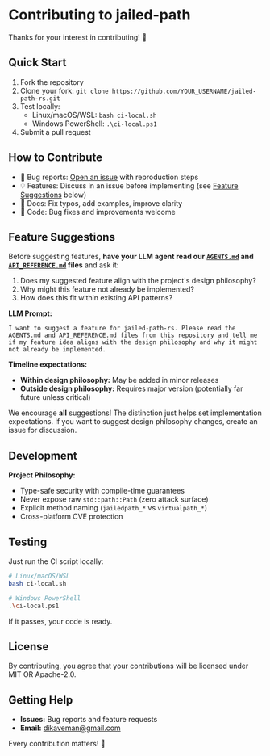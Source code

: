 # Contributing to jailed-path

Thanks for your interest in contributing! 🦀

## Quick Start

1. Fork the repository
2. Clone your fork: `git clone https://github.com/YOUR_USERNAME/jailed-path-rs.git`
3. Test locally:
   - Linux/macOS/WSL: `bash ci-local.sh`
   - Windows PowerShell: `.\ci-local.ps1`
4. Submit a pull request

## How to Contribute

- 🐛 Bug reports: [Open an issue](https://github.com/DK26/jailed-path-rs/issues) with reproduction steps
- 💡 Features: Discuss in an issue before implementing (see [Feature Suggestions](#feature-suggestions) below)
- 📝 Docs: Fix typos, add examples, improve clarity
- 🔧 Code: Bug fixes and improvements welcome

## Feature Suggestions

Before suggesting features, **have your LLM agent read our [`AGENTS.md`](./AGENTS.md) and [`API_REFERENCE.md`](./API_REFERENCE.md) files** and ask it:

1. Does my suggested feature align with the project's design philosophy?
2. Why might this feature not already be implemented?
3. How does this fit within existing API patterns?

**LLM Prompt:**
```
I want to suggest a feature for jailed-path-rs. Please read the AGENTS.md and API_REFERENCE.md files from this repository and tell me if my feature idea aligns with the design philosophy and why it might not already be implemented.
```

**Timeline expectations:**
- **Within design philosophy:** May be added in minor releases
- **Outside design philosophy:** Requires major version (potentially far future unless critical)

We encourage **all** suggestions! The distinction just helps set implementation expectations. If you want to suggest design philosophy changes, create an issue for discussion.

## Development

**Project Philosophy:**
- Type-safe security with compile-time guarantees
- Never expose raw `std::path::Path` (zero attack surface)
- Explicit method naming (`jailedpath_*` vs `virtualpath_*`)
- Cross-platform CVE protection


## Testing

Just run the CI script locally:

```bash
# Linux/macOS/WSL
bash ci-local.sh

# Windows PowerShell  
.\ci-local.ps1
```

If it passes, your code is ready.

## License

By contributing, you agree that your contributions will be licensed under MIT OR Apache-2.0.

## Getting Help

- **Issues:** Bug reports and feature requests
- **Email:** [dikaveman@gmail.com](mailto:dikaveman@gmail.com)

Every contribution matters! 🚀
